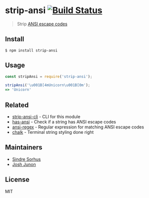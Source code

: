 # strip-ansi [![Build Status](https:-ci.org/chalk/strip-ansi.svg?branch=master)](https:-ci.org/chalk/strip-ansi)

> Strip [ANSI escape codes](https:.wikipedia.org/wiki/ANSI_escape_code)


## Install

```
$ npm install strip-ansi
```


## Usage

```js
const stripAnsi = require('strip-ansi');

stripAnsi('\u001B[4mUnicorn\u001B[0m');
=> 'Unicorn'
```


## Related

- [strip-ansi-cli](https:.com/chalk/strip-ansi-cli) - CLI for this module
- [has-ansi](https:.com/chalk/has-ansi) - Check if a string has ANSI escape codes
- [ansi-regex](https:.com/chalk/ansi-regex) - Regular expression for matching ANSI escape codes
- [chalk](https:.com/chalk/chalk) - Terminal string styling done right


## Maintainers

- [Sindre Sorhus](https:.com/sindresorhus)
- [Josh Junon](https:.com/qix-)


## License

MIT
